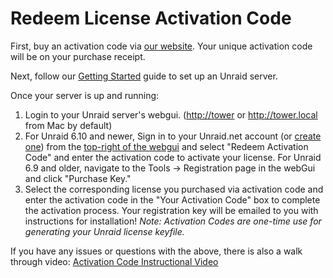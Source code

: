 # Redeem License Activation Code

First, buy an activation code via [our website](https://unraid.net/pricing). Your unique activation code will be on your purchase receipt.

Next, follow our [Getting Started](../manual/getting-started.md) guide to set up an Unraid server.

Once your server is up and running:

1. Login to your Unraid server's webgui. (<http://tower> or
   <http://tower.local> from Mac by default)
2. For Unraid 6.10 and newer, Sign in to your Unraid.net account (or
   [create one](https://forums.unraid.net/register/)) from the
   [top-right of the
   webgui](My_Servers#Navigating_the_User_Profile_Component "wikilink")
   and select "Redeem Activation Code" and enter the activation code to
   activate your license. For Unraid 6.9 and older, navigate to the
   Tools -\> Registration page in the webGui and click "Purchase Key."
3. Select the corresponding license you purchased via activation code
   and enter the activation code in the "Your Activation Code" box to
   complete the activation process. Your registration key will be
   emailed to you with instructions for installation! _Note: Activation
   Codes are one-time use for generating your Unraid license keyfile._

If you have any issues or questions with the above, there is also a walk
through video: [Activation Code Instructional
Video](https://www.loom.com/share/3ceb40440240474aaa80a0b7e3e69cb2)

